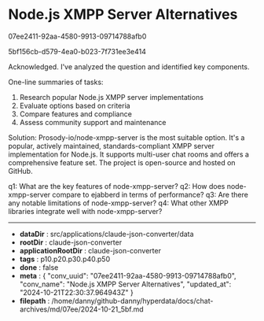 # Node.js XMPP Server Alternatives

07ee2411-92aa-4580-9913-09714788afb0

5bf156cb-d579-4ea0-b023-7f731ee3e414

 Acknowledged. I've analyzed the question and identified key components.

One-line summaries of tasks:
1. Research popular Node.js XMPP server implementations
2. Evaluate options based on criteria
3. Compare features and compliance
4. Assess community support and maintenance

Solution:
Prosody-io/node-xmpp-server is the most suitable option. It's a popular, actively maintained, standards-compliant XMPP server implementation for Node.js. It supports multi-user chat rooms and offers a comprehensive feature set. The project is open-source and hosted on GitHub.

q1: What are the key features of node-xmpp-server?
q2: How does node-xmpp-server compare to ejabberd in terms of performance?
q3: Are there any notable limitations of node-xmpp-server?
q4: What other XMPP libraries integrate well with node-xmpp-server?

---

* **dataDir** : src/applications/claude-json-converter/data
* **rootDir** : claude-json-converter
* **applicationRootDir** : claude-json-converter
* **tags** : p10.p20.p30.p40.p50
* **done** : false
* **meta** : {
  "conv_uuid": "07ee2411-92aa-4580-9913-09714788afb0",
  "conv_name": "Node.js XMPP Server Alternatives",
  "updated_at": "2024-10-21T22:30:37.964943Z"
}
* **filepath** : /home/danny/github-danny/hyperdata/docs/chat-archives/md/07ee/2024-10-21_5bf.md